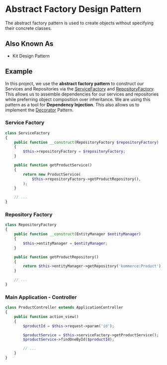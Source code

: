 # Abstract Factory Design Pattern

The abstract factory pattern is used to create objects without specifying their concrete classes.

## Also Known As

* Kit Design Pattern

## Example

In this project, we use the **abstract factory pattern** to construct our Services and Repositories
via the [ServiceFactory](../../../src/Service/ServiceFactory.php) and
[RepositoryFactory](../../../src/EntityRepository/RepositoryFactory.php). This allows us to assemble
dependencies for our services and repositories while preferring object composition over inheritance.
We are using this pattern as a tool for **Dependency Injection**. This also allows us to implement
the [Decorator](../Decorator) Pattern.

### Service Factory

```php
class ServiceFactory
{
    public function __construct(RepositoryFactory $repositoryFactory)
    {
        $this->repositoryFactory = $repositoryFactory;
    }

    public function getProductService()
    {
        return new ProductService(
            $this->repositoryFactory->getProductRepository(),
        );
    }

    // ...
}
```

### Repository Factory

```php
class RepositoryFactory
{
    public function __construct(EntityManager $entityManager)
    {
        $this->entityManager = $entityManager;
    }

    public function getProductRepository()
    {
        return $this->entityManager->getRepository('kommerce:Product');
    }

    // ...
}
```

### Main Application - Controller

```php
class ProductController extends ApplicationController
{
    public function action_view()
    {
        $productId = $this->request->param('id');

        $productService = $this->serviceFactory->getProductService();
        $productService->findOneById($productId);

        // ...
    }
}
```
